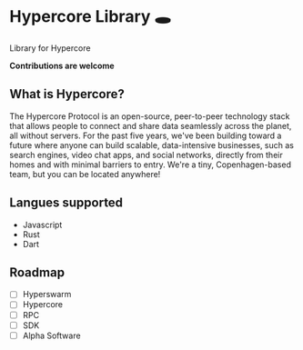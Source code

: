 # Hypercore Library 🕳️

Library for Hypercore

**Contributions are welcome**


## What is Hypercore?

The Hypercore Protocol is an open-source, peer-to-peer technology stack that allows people to connect and share data seamlessly across the planet, all without servers.  For the past five years, we've been building toward a future where anyone can build scalable, data-intensive businesses, such as search engines, video chat apps, and social networks, directly from their homes and with minimal barriers to entry. We're a tiny, Copenhagen-based team, but you can be located anywhere!  

## Langues supported

- Javascript
- Rust
- Dart


## Roadmap

- [ ] Hyperswarm
- [ ] Hypercore
- [ ] RPC
- [ ] SDK
- [ ] Alpha Software
